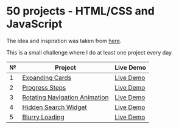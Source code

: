 # 50 projects - HTML/CSS and JavaScript
The idea and inspiration was taken from [here](https://github.com/bradtraversy/50projects50days).

This is a small challenge where I do at least one project every day.

| № | Project | Live Demo |
| ------------- | ------------- | ------------- |
| 1 | [Expanding Cards](https://github.com/Anakharsis9/50-projects/tree/main/Expanding%20Cards) |[Live Demo](https://anakharsis9.github.io/50-projects/Expanding%20Cards/)|
| 2 | [Progress Steps](https://github.com/Anakharsis9/50-projects/tree/main/Progress%20Steps)  |[Live Demo](https://anakharsis9.github.io/50-projects/Progress%20Steps/)|
| 3 | [Rotating Navigation Animation](https://github.com/Anakharsis9/50-projects/tree/main/Rotating%20navigation)  |[Live Demo](https://anakharsis9.github.io/50-projects/Rotating%20navigation/)|
| 4 | [Hidden Search Widget](https://github.com/Anakharsis9/50-projects/tree/main/Hidden%20Search%20Widget) |[Live Demo]()|
| 5 | [Blurry Loading](https://github.com/Anakharsis9/50-projects/tree/main/Blurry%20loading) |[Live Demo](https://anakharsis9.github.io/50-projects/Blurry%20loading/)|
